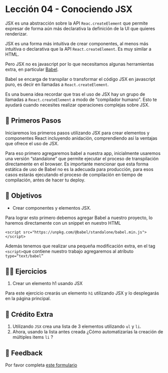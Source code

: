 # Lección 04 - Conociendo JSX

JSX es una abstracción sobre la API `Reac.createElement` que permite expresar de forma aún más declarativa la definición de la UI que quieres renderizar.

JSX es una forma más intuitiva de crear componentes, al menos más intuitiva o declarativa que la API `React.createElement`. Es muy similar a HTML.

Pero JSX no es javascript por lo que necesitamos algunas herramientas extra, en particular [Babel](https://babeljs.io).

Babel se encarga de transpilar o transformar el código JSX en javascript puro, es decir en llamadas a `React.createElement`.

Es una buena idea recordar que tras el uso de JSX hay un grupo de llamadas a `React.createElement` a modo de “compilador humano". Esto te ayudará cuando necesites realizar operaciones complejas sobre JSX.

## 🐾 Primeros Pasos

Iniciaremos los primeros pasos utilizando JSX para crear elementos y componentes React incluyendo anidación, comprendiendo así la ventajas que ofrece el uso de JSX.

Para eso primero agregaremos babel a nuestra app, inicialmente usaremos una versión “standalone” que permite ejecutar el proceso de transpilación directamente en el browser. Es importante mencionar que esta forma estática de uso de Babel no es la adecuada para producción, para esos casos estarás ejecutando el proceso de compilación en tiempo de compilación, antes de hacer tu deploy.

## 🎯 Objetivos

- Crear componentes y elementos JSX.

Para lograr esto primero debemos agregar Babel a nuestro proyecto, lo haremos directamente con un snippet en nuestro HTML

```other
<script src="https://unpkg.com/@babel/standalone/babel.min.js"></script>
```

Además tenemos que realizar una pequeña modificación extra, en el tag `<script>`que contiene nuestro trabajo agregaremos al atributo `type=“text/babel”`

## 🏋️‍♂️ Ejercicios

1. Crear un elemento h1 usando JSX

Para este ejercicio crearás un elemento `h1` utilizando JSX y lo desplegarás en la página principal.

## 🍬 Crédito Extra

1. Utilizando `JSX` crea una lista de 3 elementos utilizando `ul` y `li`.
2. Ahora, usando la lista antes creada ¿Cómo automatizarías la creación de múltiples items `li` ?

## 📣 Feedback

Por favor completa [este formulario](https://docs.google.com/forms/d/e/1FAIpQLSfVXaAKvJ7aj_de08YTet3g4Go5FV7QrI9TJWkYI1UDg1KW6A/viewform?usp=pp_url&entry.1045988887=Lección%2004)

